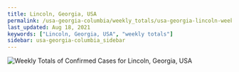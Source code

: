 ```yaml
---
title: Lincoln, Georgia, USA
permalink: /usa-georgia-columbia/weekly_totals/usa-georgia-lincoln-weekly_totals.html
last_updated: Aug 18, 2021
keywords: ["Lincoln, Georgia, USA", "weekly totals"]
sidebar: usa-georgia-columbia_sidebar
---
```


![Weekly Totals of Confirmed Cases for Lincoln, Georgia, USA](/covid_tracker/images/graphs/usa-georgia-lincoln-weekly_totals_graph.png)
